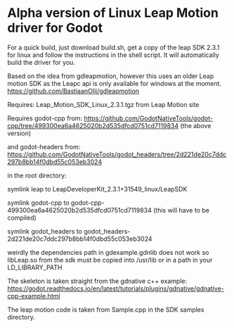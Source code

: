# Alpha version of Linux Leap Motion driver for Godot

For a quick build, just download build.sh, get a copy of the leap SDK 2.3.1 for linux and follow the instructions in the shell script. It will automatically build the driver for you.

Based on the idea from gdleapmotion, however this uses an older Leap motion SDK as the Leapc api is only available for windows at the moment.
https://github.com/BastiaanOlij/gdleapmotion

Requires: Leap_Motion_SDK_Linux_2.3.1.tgz from Leap Motion site

Requires godot-cpp from: https://github.com/GodotNativeTools/godot-cpp/tree/499300ea6a4625020b2d535dfcd0751cd7119834
(the above version)

and godot-headers from: https://github.com/GodotNativeTools/godot_headers/tree/2d221de20c7ddc297b8bb14f0dbd55c053eb3024

in the root directory:

symlink leap to LeapDeveloperKit_2.3.1+31549_linux/LeapSDK

symlink godot-cpp to godot-cpp-499300ea6a4625020b2d535dfcd0751cd7119834 (this will have to be compiled)

symlink godot_headers to godot_headers-2d221de20c7ddc297b8bb14f0dbd55c053eb3024

weirdly the dependencies path in gdexample.gdnlib does not work so libLeap.so from the sdk must be copied into /usr/lib or in a path in your LD_LIBRARY_PATH

The skeleton is taken straight from the gdnative c++ example:
https://godot.readthedocs.io/en/latest/tutorials/plugins/gdnative/gdnative-cpp-example.html

The leap motion code is taken from Sample.cpp in the SDK samples directory.


